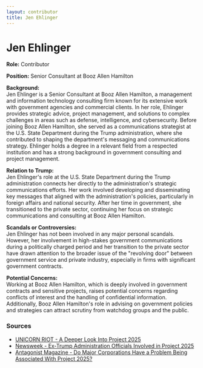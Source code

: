 ```yaml
---
layout: contributor
title: Jen Ehlinger
---
```


# Jen Ehlinger

**Role:** Contributor

**Position:** Senior Consultant at Booz Allen Hamilton

**Background:**  
Jen Ehlinger is a Senior Consultant at Booz Allen Hamilton, a management and information technology consulting firm known for its extensive work with government agencies and commercial clients. In her role, Ehlinger provides strategic advice, project management, and solutions to complex challenges in areas such as defense, intelligence, and cybersecurity. Before joining Booz Allen Hamilton, she served as a communications strategist at the U.S. State Department during the Trump administration, where she contributed to shaping the department's messaging and communications strategy. Ehlinger holds a degree in a relevant field from a respected institution and has a strong background in government consulting and project management.

**Relation to Trump:**  
Jen Ehlinger's role at the U.S. State Department during the Trump administration connects her directly to the administration's strategic communications efforts. Her work involved developing and disseminating key messages that aligned with the administration's policies, particularly in foreign affairs and national security. After her time in government, she transitioned to the private sector, continuing her focus on strategic communications and consulting at Booz Allen Hamilton.

**Scandals or Controversies:**  
Jen Ehlinger has not been involved in any major personal scandals. However, her involvement in high-stakes government communications during a politically charged period and her transition to the private sector have drawn attention to the broader issue of the "revolving door" between government service and private industry, especially in firms with significant government contracts.

**Potential Concerns:**  
Working at Booz Allen Hamilton, which is deeply involved in government contracts and sensitive projects, raises potential concerns regarding conflicts of interest and the handling of confidential information. Additionally, Booz Allen Hamilton's role in advising on government policies and strategies can attract scrutiny from watchdog groups and the public.

### Sources
- [UNICORN RIOT - A Deeper Look Into Project 2025](https://unicornriot.ninja/2024/a-deeper-look-into-project-2025-far-right-political-funding-and-propaganda/)
- [Newsweek - Ex-Trump Administration Officials Involved in Project 2025](https://www.newsweek.com/project-2025-ex-trump-contributors-republicans-election-1922933)
- [Antagonist Magazine - Do Major Corporations Have a Problem Being Associated With Project 2025?](https://www.antagonistmag.com/2024/07/19/do-major-corporations-have-a-problem-being-associated-with-project-2025/)
